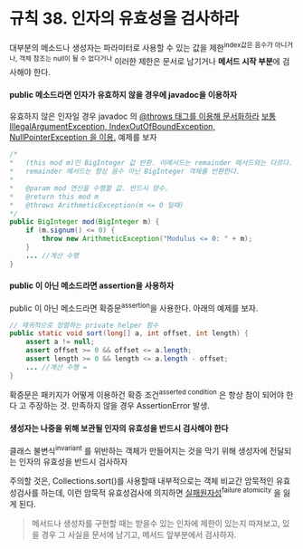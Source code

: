 # 규칙 38. 인자의 유효성을 검사하라

대부분의 메소드나 생성자는 파라미터로 사용할 수 있는 값을 제한<sup>index값은 음수가 아니거나, 객체 참조는 null이 될 수 없다거나</sup>
이러한 제한은 문서로 남기거나 **메서드 시작 부분**에 검사해야 한다.

#### public 메소드라면 인자가 유효하지 않을 경우에 javadoc을 이용하자
유효하지 않은 인자일 경우 javadoc 의 [@throws 태그를 이용해 문서화하라](data/rule62.md)
[보통 IllegalArgumentException, IndexOutOfBoundException, NullPointerException 을 이용.](data/rule60.md)
예제를 보자
```java
/*
*	(this mod m)인 BigInteger 값 반환. 이메서드는 remainder 메서드와는 다르다.
*	remainder 메서드는 항상 음수 아닌 BigInteger 객체를 반환한다.
*	
*	@param mod 연산을 수행할 값. 반드시 양수.
*	@return this mod m
*	@throws ArithmeticException(m <= 0 일때)
*/
public BigInteger mod(BigInteger m) {
	if (m.signum() <= 0) {
		throw new ArithmeticException("Modulus <= 0: " + m);
	}
	... //계산 수행 
}
```

#### public 이 아닌 메소드라면 assertion을 사용하자
public 이 아닌 메소드라면 확증문<sup>assertion</sup>을 사용한다. 아래의 예제를 보자.

```java
// 재귀적으로 정렬하는 private helper 함수
public static void sort(long[] a, int offset, int length) {
	assert a != null;
	assert offset >= 0 && offset <= a.length;
	assert length >= 0 && length <= a.length - offset;
	... //계산 수행 =
}
```
확증문은 패키지가 어떻게 이용하건 확증 조건<sup>asserted condition</sup> 은 항상 참이 되어야 한다 고 주장하는 것. 만족하지 않을 경우 AssertionError 발생.

#### 생성자는 나중을 위해 보관될 인자의 유효성을 반드시 검사해야 한다 
클래스 불변식<sup>invariant</sup> 를 위반하는 객체가 만들어지는 것을 막기 위해 생성자에 전달되는 인자의 유효성을 반드시 검사하자

주의할 것은, Collections.sort()를 사용할때 내부적으로는 객체 비교간 암묵적인 유효성검사를 하는데, 이런 암묵적 유효성검사에 의지하면 [실패원자성](data/rule64.md)<sup>failure atomicity</sup> 을 잃게 된다.

> 메서드나 생성자를 구현할 때는 받을수 있는 인자에 제한이 있는지 따져보고, 있을 경우 그 사실을 문서에 남기고, 메서드 앞부분에서 검사하자.

